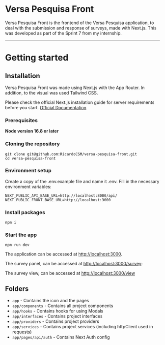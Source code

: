 # Versa Pesquisa Front

Versa Pesquisa Front is the frontend of the Versa Pesquisa application, to deal with the submission and response of surveys, made with Next.js. This was  developed as part of the Sprint 7 from my internship.

----------

# Getting started

## Installation

Versa Pesquisa Front was made using Next.js with the App Router. In addition, to the visual was used Tailwind CSS.

Please check the official Next.js installation guide for server requirements before you start. [Official Documentation](https://nextjs.org/docs/getting-started/installation)

### Prerequisites

**Node version 16.8 or later**

### Cloning the repository

```shell
git clone git@github.com:RicardoCSM/versa-pesquisa-front.git
cd versa-pesquisa-front
```

### Environment setup

Create a copy of the .env.example file and name it .env. Fill in the necessary environment variables:

```shell
NEXT_PUBLIC_API_BASE_URL=http://localhost:8000/api/
NEXT_PUBLIC_FRONT_BASE_URL=http://localhost:3000
```

### Install packages

```shell
npm i
```

### Start the app

```shell
npm run dev
```

The application can be accessed at [http://localhost:3000](http://localhost:3000).

The survey panel, can be accessed at [http://localhost:3000/survey](http://localhost:3000/survey):

The survey view, can be accessed at [http://localhost:3000/view](http://localhost:3000/view)

## Folders

- `app` - Contains the icon and the pages
- `app/components` - Contains all project components
- `app/hooks` - Contains hooks for using Modals
- `app/interfaces` - Contains project interfaces
- `app/providers` - Contains project providers
- `app/services` - Contains project services (including httpClient used in requests)
- `app/pages/api/auth` - Contains Next Auth config